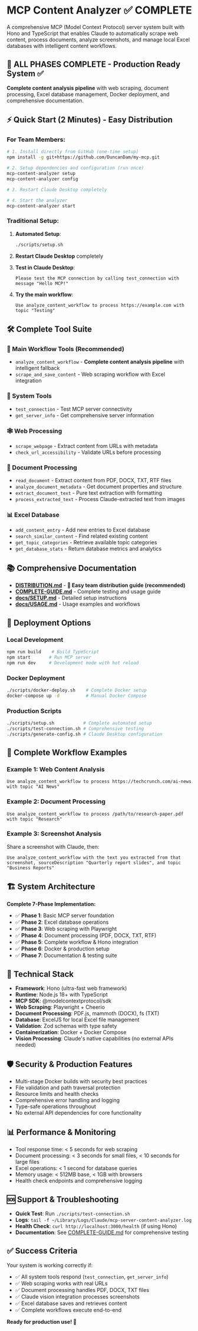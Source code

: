 # MCP Content Analyzer ✅ COMPLETE

A comprehensive MCP (Model Context Protocol) server system built with Hono and TypeScript that enables Claude to automatically scrape web content, process documents, analyze screenshots, and manage local Excel databases with intelligent content workflows.

## 🚀 ALL PHASES COMPLETE - Production Ready System ✅

**Complete content analysis pipeline** with web scraping, document processing, Excel database management, Docker deployment, and comprehensive documentation.

## ⚡ Quick Start (2 Minutes) - Easy Distribution

### For Team Members:
```bash
# 1. Install directly from GitHub (one-time setup)
npm install -g git+https://github.com/DuncanDam/my-mcp.git

# 2. Setup dependencies and configuration (run once)
mcp-content-analyzer setup
mcp-content-analyzer config

# 3. Restart Claude Desktop completely

# 4. Start the analyzer
mcp-content-analyzer start
```

### Traditional Setup:
1. **Automated Setup**:
   ```bash
   ./scripts/setup.sh
   ```

2. **Restart Claude Desktop** completely

3. **Test in Claude Desktop**:
   ```
   Please test the MCP connection by calling test_connection with message "Hello MCP!"
   ```

4. **Try the main workflow**:
   ```
   Use analyze_content_workflow to process https://example.com with topic "Testing"
   ```

## 🛠️ Complete Tool Suite

### 🌊 Main Workflow Tools (Recommended)
- `analyze_content_workflow` - **Complete content analysis pipeline** with intelligent fallback
- `scrape_and_save_content` - Web scraping workflow with Excel integration

### 🔧 System Tools
- `test_connection` - Test MCP server connectivity
- `get_server_info` - Get comprehensive server information

### 🕸️ Web Processing
- `scrape_webpage` - Extract content from URLs with metadata
- `check_url_accessibility` - Validate URLs before processing

### 📄 Document Processing
- `read_document` - Extract content from PDF, DOCX, TXT, RTF files
- `analyze_document_metadata` - Get document properties and structure
- `extract_document_text` - Pure text extraction with formatting
- `process_extracted_text` - Process Claude-extracted text from images

### 📊 Excel Database
- `add_content_entry` - Add new entries to Excel database
- `search_similar_content` - Find related existing content
- `get_topic_categories` - Retrieve available topic categories
- `get_database_stats` - Return database metrics and analytics

## 📚 Comprehensive Documentation

- **[DISTRIBUTION.md](./DISTRIBUTION.md)** - **🚀 Easy team distribution guide (recommended)**
- **[COMPLETE-GUIDE.md](./COMPLETE-GUIDE.md)** - Complete testing and usage guide
- **[docs/SETUP.md](./docs/SETUP.md)** - Detailed setup instructions
- **[docs/USAGE.md](./docs/USAGE.md)** - Usage examples and workflows

## 🚢 Deployment Options

### Local Development
```bash
npm run build    # Build TypeScript
npm start       # Run MCP server
npm run dev     # Development mode with hot reload
```

### Docker Deployment
```bash
./scripts/docker-deploy.sh    # Complete Docker setup
docker-compose up -d          # Manual Docker Compose
```

### Production Scripts
```bash
./scripts/setup.sh           # Complete automated setup
./scripts/test-connection.sh # Comprehensive testing
./scripts/generate-config.sh # Claude Desktop configuration
```

## 🎯 Complete Workflow Examples

### Example 1: Web Content Analysis
```
Use analyze_content_workflow to process https://techcrunch.com/ai-news with topic "AI News"
```

### Example 2: Document Processing
```
Use analyze_content_workflow to process /path/to/research-paper.pdf with topic "Research"
```

### Example 3: Screenshot Analysis
Share a screenshot with Claude, then:
```
Use analyze_content_workflow with the text you extracted from that screenshot, sourceDescription "Quarterly report slides", and topic "Business Reports"
```

## 🏗️ System Architecture

**Complete 7-Phase Implementation:**
- ✅ **Phase 1**: Basic MCP server foundation
- ✅ **Phase 2**: Excel database operations
- ✅ **Phase 3**: Web scraping with Playwright
- ✅ **Phase 4**: Document processing (PDF, DOCX, TXT, RTF)
- ✅ **Phase 5**: Complete workflow & Hono integration
- ✅ **Phase 6**: Docker & production setup
- ✅ **Phase 7**: Documentation & testing suite

## 🔧 Technical Stack

- **Framework**: Hono (ultra-fast web framework)
- **Runtime**: Node.js 18+ with TypeScript
- **MCP SDK**: @modelcontextprotocol/sdk
- **Web Scraping**: Playwright + Cheerio
- **Document Processing**: PDF.js, mammoth (DOCX), fs (TXT)
- **Database**: ExcelJS for local Excel file management
- **Validation**: Zod schemas with type safety
- **Containerization**: Docker + Docker Compose
- **Vision Processing**: Claude's native capabilities (no external APIs needed)

## 🛡️ Security & Production Features

- Multi-stage Docker builds with security best practices
- File validation and path traversal protection
- Resource limits and health checks
- Comprehensive error handling and logging
- Type-safe operations throughout
- No external API dependencies for core functionality

## 📊 Performance & Monitoring

- Tool response time: < 5 seconds for web scraping
- Document processing: < 3 seconds for small files, < 10 seconds for large files
- Excel operations: < 1 second for database queries
- Memory usage: < 512MB base, < 1GB with browsers
- Health check endpoints and comprehensive logging

## 🆘 Support & Troubleshooting

- **Quick Test**: Run `./scripts/test-connection.sh`
- **Logs**: `tail -f ~/Library/Logs/Claude/mcp-server-content-analyzer.log`
- **Health Check**: `curl http://localhost:3000/health` (if using Hono)
- **Documentation**: See [COMPLETE-GUIDE.md](./COMPLETE-GUIDE.md) for comprehensive testing

## ✅ Success Criteria

Your system is working correctly if:
- ✅ All system tools respond (`test_connection`, `get_server_info`)
- ✅ Web scraping works with real URLs
- ✅ Document processing handles PDF, DOCX, TXT files
- ✅ Claude vision integration processes screenshots
- ✅ Excel database saves and retrieves content
- ✅ Complete workflows execute end-to-end

**Ready for production use! 🚀**